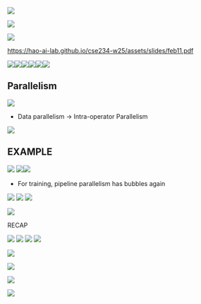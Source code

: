 
![](attachments/407562d281bb5dc39094d5b032a16a38_MD5.jpeg)


![](attachments/f2049466bbde92d5df7d2a8a25d37c07_MD5.jpeg)

![](attachments/e5737b88863f99c13f70f03335e88bab_MD5.jpeg)

https://hao-ai-lab.github.io/cse234-w25/assets/slides/feb11.pdf


![](attachments/8e590691c847445f3da7e87e24cf017b_MD5.jpeg)![](attachments/8e11e343935790f7062184ef0e482f81_MD5.jpeg)![](attachments/ba09ccbf85a5b8bcabb1b1f90766a65a_MD5.jpeg)![](attachments/17a4da42d0e5a2b6f08998074947a2e9_MD5.jpeg)![](attachments/320c0acc21b7634a79b27077113c32b6_MD5.jpeg)![](attachments/74c1119e05aa09557fbaca0aefd455aa_MD5.jpeg)

## Parallelism

![](attachments/c4f1edd6ccb66399ac340503de577c07_MD5.jpeg)

- Data parallelism -> Intra-operator Parallelism


![](attachments/83c8762b766551075a78aa5a9e9fcb8b_MD5.jpeg)


## EXAMPLE

![](attachments/cafa2eb2c6eb250383703c82b80f6536_MD5.jpeg)
![](attachments/c9b389fc4ec860cb46ce68387b279259_MD5.jpeg)![](attachments/e0c2a3883426626c9eb0dd0e0b304ee3_MD5.jpeg)

- For training, pipeline parallelism has bubbles again

![](attachments/e70e658d3b5f620219cfd61933d0ad8f_MD5.jpeg)
![](attachments/3112acf308b7d02cd7fd9fb06aacceea_MD5.jpeg)
![](attachments/119fe669b3a3b0029827b567c7b3512f_MD5.jpeg)

![](attachments/24da459eb2e1a61d76b525392256ae58_MD5.jpeg)


RECAP

![](attachments/ab65c6ff9d1b1420842ef546b0b4b7e6_MD5.jpeg)
![](attachments/5ed8a0839a597d5b026fa12b91883c6e_MD5.jpeg)
![](attachments/27b1d5159d51f37a314f30792c6c9816_MD5.jpeg)
![](attachments/163c3bd6967864c4c8f52c84424fc240_MD5.jpeg)

![](attachments/b26bb9554b4ca778e42595252a477a0a_MD5.jpeg)

![](attachments/8b8c88b087678f24d42610861e97bcbc_MD5.jpeg)

![](attachments/801db9a933b5f205b28e18c14f2d774e_MD5.jpeg)


![](attachments/810a9eb84b7ebddb74473f9656e2819c_MD5.jpeg)